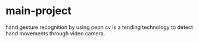 # main-project
hand gesture recognition by using oepn cv is a tending technology to detect hand movements through video camera.
